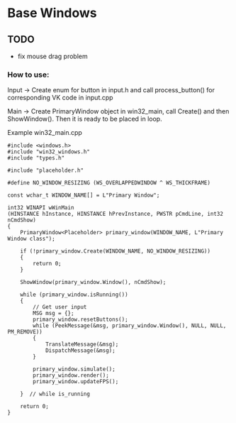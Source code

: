 # Base Windows

## TODO
- fix mouse drag problem
 
### How to use:
Input -> Create enum for button in input.h and call process_button() for corresponding VK code in input.cpp

Main -> Create PrimaryWindow object in win32_main, call Create() and then ShowWindow(). Then it is ready to 
be placed in loop. 

Example win32_main.cpp
```
#include <windows.h>
#include "win32_windows.h"
#include "types.h"

#include "placeholder.h"

#define NO_WINDOW_RESIZING (WS_OVERLAPPEDWINDOW ^ WS_THICKFRAME)

const wchar_t WINDOW_NAME[] = L"Primary Window";

int32 WINAPI wWinMain
(HINSTANCE hInstance, HINSTANCE hPrevInstance, PWSTR pCmdLine, int32 nCmdShow)
{
	PrimaryWindow<Placeholder> primary_window(WINDOW_NAME, L"Primary Window class");

	if (!primary_window.Create(WINDOW_NAME, NO_WINDOW_RESIZING))
	{
		return 0;
	}

	ShowWindow(primary_window.Window(), nCmdShow);

	while (primary_window.isRunning())
	{
		// Get user input
		MSG msg = {};
		primary_window.resetButtons();
		while (PeekMessage(&msg, primary_window.Window(), NULL, NULL, PM_REMOVE))
		{
			TranslateMessage(&msg);
			DispatchMessage(&msg);
		}

		primary_window.simulate();
		primary_window.render();
		primary_window.updateFPS();

	}  // while is_running

	return 0;
}
```